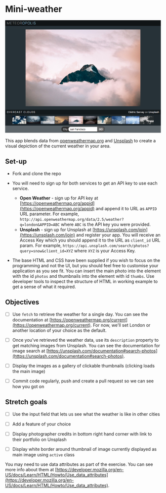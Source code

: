 # Mini-weather

![Screenshot](assets/meteoropolis.png)

This app blends data from [openweathermap.org](https://openweathermap.org/) and
[Unsplash](https://unsplash.com/developers) to create a visual depiction of the current weather in your area.

## Set-up

- Fork and clone the repo

- You will need to sign up for both services to get an API key to use each service.

  - **Open Weather** - sign up for API key at [https://openweathermap.org/appid](https://openweathermap.org/appid) and append it to URL as `APPID` URL parameter. For example, `http://api.openweathermap.org/data/2.5/weather?q=london&APPID=ABC` where `ABC` is the API key you were provided.
  - **Unsplash** - sign up for Unsplash at [https://unsplash.com/join](https://unsplash.com/join) and register your app. You will receive an Access Key which you should append it to the URL as `client_id` URL param. For example, `https://api.unsplash.com/search/photos?query=snow&client_id=XYZ` where `XYZ` is your Access Key.

- The base HTML and CSS have been supplied if you wish to focus on the programming and not the UI, but you should feel free to customise your application as you see fit. You can insert the main photo into the element with the id `photos` and thumbnails into the element with id `thumbs`. Use developer tools to inspect the structure of HTML in working example to get a sense of what it required.

## Objectives

- [ ] Use `fetch` to retrieve the weather for a single day. You can see the documentation at [https://openweathermap.org/current](https://openweathermap.org/current). For now, we'll set London or another location of your choice as the default.

- [ ] Once you've retrieved the weather data, use its `description` property to get matching images from Unsplash. You can see the documentation for image search at [https://unsplash.com/documentation#search-photos](https://unsplash.com/documentation#search-photos).

- [ ] Display the images as a gallery of clickable thumbnails (clicking loads the main image)

- [ ] Commit code regularly, push and create a pull request so we can see how you got on

## Stretch goals

- [ ] Use the input field that lets us see what the weather is like in other cities

- [ ] Add a feature of your choice

- [ ] Display photographer credits in bottom right hand corner with link to their portfolio on Unsplash

- [ ] Display white border around thumbnail of image currently displayed as main image using `active` class

You may need to use data attributes as part of the exercise. You can see more info about them at [https://developer.mozilla.org/en-US/docs/Learn/HTML/Howto/Use_data_attributes](https://developer.mozilla.org/en-US/docs/Learn/HTML/Howto/Use_data_attributes).
